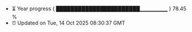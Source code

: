 - ⏳ Year progress { ███████████████████████▁▁▁▁▁▁▁ } 78.45 %
- ⏰ Updated on Tue, 14 Oct 2025 08:30:37 GMT

